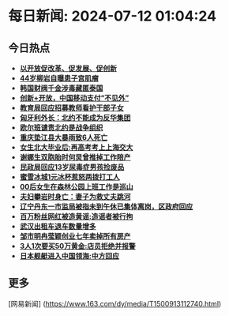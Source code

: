 
# 每日新闻: 2024-07-12 01:04:24
## 今日热点

- **[以开放促改革、促发展、促创新](https://www.163.com/search?keyword=%E4%BB%A5%E5%BC%80%E6%94%BE%E4%BF%83%E6%94%B9%E9%9D%A9%E3%80%81%E4%BF%83%E5%8F%91%E5%B1%95%E3%80%81%E4%BF%83%E5%88%9B%E6%96%B0)**
- **[44岁柳岩自曝患子宫肌瘤](https://www.163.com/search?keyword=44%E5%B2%81%E6%9F%B3%E5%B2%A9%E8%87%AA%E6%9B%9D%E6%82%A3%E5%AD%90%E5%AE%AB%E8%82%8C%E7%98%A4)**
- **[韩国财阀千金涉毒藏匿泰国](https://www.163.com/search?keyword=%E9%9F%A9%E5%9B%BD%E8%B4%A2%E9%98%80%E5%8D%83%E9%87%91%E6%B6%89%E6%AF%92%E8%97%8F%E5%8C%BF%E6%B3%B0%E5%9B%BD)**
- **[创新+开放，中国移动支付“不见外”](https://www.163.com/search?keyword=%E5%88%9B%E6%96%B0%2B%E5%BC%80%E6%94%BE%EF%BC%8C%E4%B8%AD%E5%9B%BD%E7%A7%BB%E5%8A%A8%E6%94%AF%E4%BB%98%E2%80%9C%E4%B8%8D%E8%A7%81%E5%A4%96%E2%80%9D)**
- **[教育局回应招募教师看护干部子女](https://www.163.com/search?keyword=%E6%95%99%E8%82%B2%E5%B1%80%E5%9B%9E%E5%BA%94%E6%8B%9B%E5%8B%9F%E6%95%99%E5%B8%88%E7%9C%8B%E6%8A%A4%E5%B9%B2%E9%83%A8%E5%AD%90%E5%A5%B3)**
- **[匈牙利外长：北约不能成为反华集团](https://www.163.com/search?keyword=%E5%8C%88%E7%89%99%E5%88%A9%E5%A4%96%E9%95%BF%EF%BC%9A%E5%8C%97%E7%BA%A6%E4%B8%8D%E8%83%BD%E6%88%90%E4%B8%BA%E5%8F%8D%E5%8D%8E%E9%9B%86%E5%9B%A2)**
- **[欧尔班谴责北约是战争组织](https://www.163.com/search?keyword=%E6%AC%A7%E5%B0%94%E7%8F%AD%E8%B0%B4%E8%B4%A3%E5%8C%97%E7%BA%A6%E6%98%AF%E6%88%98%E4%BA%89%E7%BB%84%E7%BB%87)**
- **[重庆垫江县大暴雨致6人死亡](https://www.163.com/search?keyword=%E9%87%8D%E5%BA%86%E5%9E%AB%E6%B1%9F%E5%8E%BF%E5%A4%A7%E6%9A%B4%E9%9B%A8%E8%87%B46%E4%BA%BA%E6%AD%BB%E4%BA%A1)**
- **[女生北大毕业后:再高考考上上海交大](https://www.163.com/search?keyword=%E5%A5%B3%E7%94%9F%E5%8C%97%E5%A4%A7%E6%AF%95%E4%B8%9A%E5%90%8E+%E5%86%8D%E9%AB%98%E8%80%83%E8%80%83%E4%B8%8A%E4%B8%8A%E6%B5%B7%E4%BA%A4%E5%A4%A7)**
- **[谢娜生双胞胎时何炅曾推掉工作陪产](https://www.163.com/search?keyword=%E8%B0%A2%E5%A8%9C%E7%94%9F%E5%8F%8C%E8%83%9E%E8%83%8E%E6%97%B6%E4%BD%95%E7%82%85%E6%9B%BE%E6%8E%A8%E6%8E%89%E5%B7%A5%E4%BD%9C%E9%99%AA%E4%BA%A7)**
- **[民政局回应13岁尿毒症男孩捡废品](https://www.163.com/search?keyword=%E6%B0%91%E6%94%BF%E5%B1%80%E5%9B%9E%E5%BA%9413%E5%B2%81%E5%B0%BF%E6%AF%92%E7%97%87%E7%94%B7%E5%AD%A9%E6%8D%A1%E5%BA%9F%E5%93%81)**
- **[蜜雪冰城1元冰杯惹怒两拨打工人](https://www.163.com/search?keyword=%E8%9C%9C%E9%9B%AA%E5%86%B0%E5%9F%8E1%E5%85%83%E5%86%B0%E6%9D%AF%E6%83%B9%E6%80%92%E4%B8%A4%E6%8B%A8%E6%89%93%E5%B7%A5%E4%BA%BA)**
- **[00后女生在森林公园上班工作是巡山](https://www.163.com/search?keyword=00%E5%90%8E%E5%A5%B3%E7%94%9F%E5%9C%A8%E6%A3%AE%E6%9E%97%E5%85%AC%E5%9B%AD%E4%B8%8A%E7%8F%AD%E5%B7%A5%E4%BD%9C%E6%98%AF%E5%B7%A1%E5%B1%B1)**
- **[夫妇攀岩时身亡：妻子为救丈夫跳河](https://www.163.com/search?keyword=%E5%A4%AB%E5%A6%87%E6%94%80%E5%B2%A9%E6%97%B6%E8%BA%AB%E4%BA%A1%EF%BC%9A%E5%A6%BB%E5%AD%90%E4%B8%BA%E6%95%91%E4%B8%88%E5%A4%AB%E8%B7%B3%E6%B2%B3)**
- **[辽宁丹东一市监局被指未到午休已集体离岗，区政府回应](https://www.163.com/search?keyword=%E8%BE%BD%E5%AE%81%E4%B8%B9%E4%B8%9C%E4%B8%80%E5%B8%82%E7%9B%91%E5%B1%80%E8%A2%AB%E6%8C%87%E6%9C%AA%E5%88%B0%E5%8D%88%E4%BC%91%E5%B7%B2%E9%9B%86%E4%BD%93%E7%A6%BB%E5%B2%97%EF%BC%8C%E5%8C%BA%E6%94%BF%E5%BA%9C%E5%9B%9E%E5%BA%94)**
- **[百万粉丝网红被造黄谣:造谣者被行拘](https://www.163.com/search?keyword=%E7%99%BE%E4%B8%87%E7%B2%89%E4%B8%9D%E7%BD%91%E7%BA%A2%E8%A2%AB%E9%80%A0%E9%BB%84%E8%B0%A3+%E9%80%A0%E8%B0%A3%E8%80%85%E8%A2%AB%E8%A1%8C%E6%8B%98)**
- **[武汉出租车退车数量增多](https://www.163.com/search?keyword=%E6%AD%A6%E6%B1%89%E5%87%BA%E7%A7%9F%E8%BD%A6%E9%80%80%E8%BD%A6%E6%95%B0%E9%87%8F%E5%A2%9E%E5%A4%9A)**
- **[邹市明冉莹颖创业七年卖掉所有房产](https://www.163.com/search?keyword=%E9%82%B9%E5%B8%82%E6%98%8E%E5%86%89%E8%8E%B9%E9%A2%96%E5%88%9B%E4%B8%9A%E4%B8%83%E5%B9%B4%E5%8D%96%E6%8E%89%E6%89%80%E6%9C%89%E6%88%BF%E4%BA%A7)**
- **[3人1次要买50万黄金:店员拒绝并报警](https://www.163.com/search?keyword=3%E4%BA%BA1%E6%AC%A1%E8%A6%81%E4%B9%B050%E4%B8%87%E9%BB%84%E9%87%91+%E5%BA%97%E5%91%98%E6%8B%92%E7%BB%9D%E5%B9%B6%E6%8A%A5%E8%AD%A6)**
- **[日本舰艇进入中国领海:中方回应](https://www.163.com/search?keyword=%E6%97%A5%E6%9C%AC%E8%88%B0%E8%89%87%E8%BF%9B%E5%85%A5%E4%B8%AD%E5%9B%BD%E9%A2%86%E6%B5%B7+%E4%B8%AD%E6%96%B9%E5%9B%9E%E5%BA%94)**

## 更多
[网易新闻] (https://www.163.com/dy/media/T1500913112740.html)
